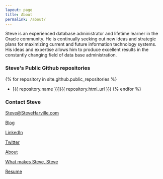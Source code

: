 ```yaml
---
layout: page
title: About
permalink: /about/
---
```


Steve is an experienced database administrator and lifetime learner in the Oracle community.  He is continually seeking out new ideas and strategic plans for maximizing current and future information technology systems.  His ideas and expertise allows him to produce excellent results in the constantly changing field of data base administration.


### Steve's Public Github repositories
{% for repository in site.github.public_repositories %}
  * [{{ repository.name }}]({{ repository.html_url }})
{% endfor %}

### Contact Steve

[Steve@SteveHarville.com](mailto:steve@steveharville.com)

[Blog](https://steveharville.wordpress.com)

[LinkedIn](https://linkedin.com/in/steveharvilleoracledba)

[Twitter](https://twitter.com/SteveHarville)

[About](https://steveharville.github.io/about/)

[What makes Steve, Steve](https://steveharville.github.io/)

[Resume](https://drive.google.com/file/d/1nIWlZUqiW8ZjbrgkDPHM-2GN5vbZWOXo/view?usp=sharing)
